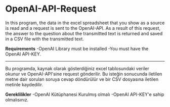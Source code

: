 # OpenAI-API-Request


In this program, the data in the excel spreadsheet that you show as a source is read and a request is sent to the OpenAI-API.
As a result of this request, the answer to the question about the transmitted text is returned and saved in a CSV file with the transmitted text. 

**Requirements**
-OpenAI Library must be installed
-You must have the OpenAI API-KEY.

-------------------------------------------------------
 
Bu programda, kaynak olarak gösterdiğiniz excel tablosundaki veriler okunur ve OpenAI-API'sine request gönderilir.
Bu isteğin sonucunda iletilen metne dair sorulan soruya cevap döndürülür ve bir CSV dosyasına iletilen metinle kaydedilir. 

**Gereklilikler**
-OpenAI Kütüphanesi Kurulmış olmalı
-OpenAI API-KEY'e sahip olmalısınız.



